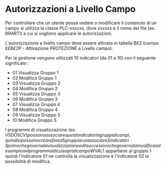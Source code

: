 # Autorizzazioni a Livello Campo
Per controllare che un utente possa vedere o modificare il contenuto di un campo si utilizza la classe PLC-xxxxxx, dove xxxxxx è il nome del file (es. BRARTI) a cui si vogliono applicare le autorizzazioni.

L'autorizzazione a livello campo deve essere attivata in tabella B£2 (campo ££B£2P - Attivazione PROTEZIONE a Livello campo).

Per la gestione vengono utilizzati 10 indicatori (da 01 a 10) con il seguente significato : 
 * 01 Visualizza  Gruppo 1
 * 02 Modifica  Gruppo 1
 * 03 Visualizza Gruppo 2
 * 04 Modifica  Gruppo 2
 * 05 Visualizza Gruppo 3
 * 06 Modifica  Gruppo 3
 * 07 Visualizza Gruppo 4
 * 08 Modifica  Gruppo 4
 * 09 Visualizza Gruppo 5
 * 10 Modifica  Gruppo 5

I programmi di visualizzazione (es. V5DO5$CV) possono associare questi indicatori a gruppi di campi, quindi si possono creare fino a 5 gruppi a cui associare 2 indicatori :  il primo che governa la visualizzazione ed il successivo che governa la modifica ad esempio nel programma di cui sopra il campo W$VAL1  appartiene al gruppo 1 quindi l'indicatore 01 ne controlla la visualizzazione e l'indicatore 02 la possibilità di modifica.
